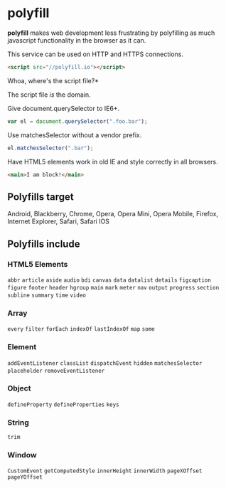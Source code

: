 # polyfill

**polyfill** makes web development less frustrating by polyfilling as much javascript functionality in the browser as it can.

This service can be used on HTTP and HTTPS connections.

```html
<script src="//polyfill.io"></script>
```

Whoa, where's the script file?*

The script file *is* the domain.

Give document.querySelector to IE6+.

```js
var el = document.querySelector(".foo.bar");
```

Use matchesSelector without a vendor prefix. 

```js
el.matchesSelector(".bar");
```

Have HTML5 elements work in old IE and style correctly in all browsers.

```html
<main>I am block!</main>
```

## Polyfills target

Android, Blackberry, Chrome, Opera, Opera Mini, Opera Mobile, Firefox, Internet Explorer, Safari, Safari IOS

## Polyfills include

### HTML5 Elements

`abbr` `article` `aside` `audio` `bdi` `canvas` `data` `datalist` `details` `figcaption` `figure` `footer` `header` `hgroup` `main` `mark` `meter` `nav` `output` `progress` `section` `subline` `summary` `time` `video`

### Array

`every` `filter` `forEach` `indexOf` `lastIndexOf` `map` `some`

### Element

`addEventListener` `classList` `dispatchEvent` `hidden` `matchesSelector` `placeholder` `removeEventListener`

### Object

`defineProperty` `defineProperties` `keys`

### String

`trim`

### Window

`CustomEvent` `getComputedStyle` `innerHeight` `innerWidth` `pageXOffset` `pageYOffset`
